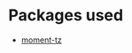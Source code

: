 # Packages used

- [moment-tz](https://momentjs.com/timezone/docs/#/using-timezones/parsing-in-zone/)
